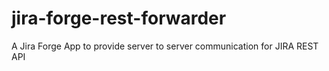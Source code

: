 # jira-forge-rest-forwarder
A Jira Forge App to provide server to server communication for JIRA REST API
